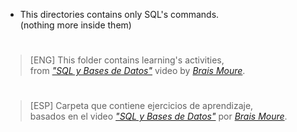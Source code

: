 * This directories contains only SQL's commands.  
  (nothing more inside them)
#
> [ENG] This folder contains learning's activities,  
> from _["SQL y Bases de Datos"](https://youtu.be/OuJerKzV5T0?si=omRmPK7Fd0H48OW0)_ video by _[Brais Moure](https://github.com/mouredev)_.
#

#
> [ESP] Carpeta que contiene ejercicios de aprendizaje,  
> basados en el video _["SQL y Bases de Datos"](https://youtu.be/OuJerKzV5T0?si=omRmPK7Fd0H48OW0)_ por _[Brais Moure](https://github.com/mouredev)_.
#
